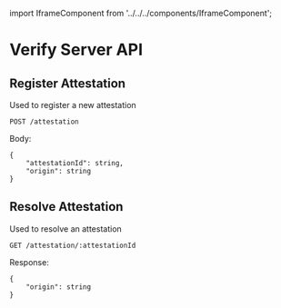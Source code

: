 import IframeComponent from '../../../components/IframeComponent';

# Verify Server API

## Register Attestation

Used to register a new attestation

`POST /attestation`

Body:

```jsonc
{
    "attestationId": string,
    "origin": string
}
```

## Resolve Attestation

Used to resolve an attestation

`GET /attestation/:attestationId`

Response:

```jsonc
{
    "origin": string
}
```

<IframeComponent />
